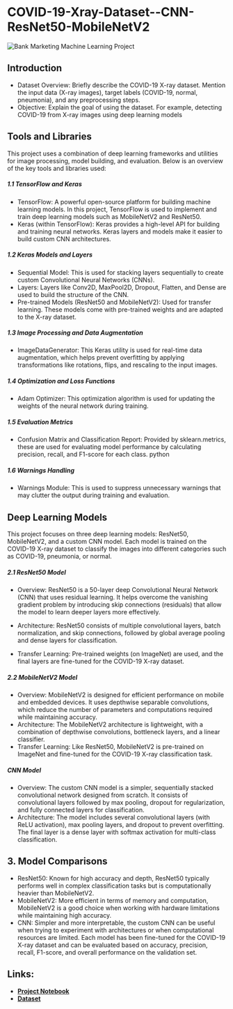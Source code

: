 # COVID-19-Xray-Dataset--CNN-ResNet50-MobileNetV2
![Bank Marketing Machine Learning Project](https://github.com/Ali-jalil88/-Bank-Marketing-Machine-Learning/blob/main/DALL%C2%B7E%202024-09-26%2013.33.51%20-%20A%20modern%20data%20science%20and%20machine%20learning%20project%20setup%20showcasing%20various%20tools%20and%20techniques%20used%20in%20the%20Bank%20Marketing%20Machine%20Learning%20project.%20.webp)
## Introduction
- Dataset Overview: Briefly describe the COVID-19 X-ray dataset. Mention the input data (X-ray images), target labels (COVID-19, normal, pneumonia), and any preprocessing steps.
- Objective: Explain the goal of using the dataset. For example, detecting COVID-19 from X-ray images using deep learning models
## Tools and Libraries
This project uses a combination of deep learning frameworks and utilities for image processing, model building, and evaluation. Below is an overview of the key tools and libraries used:

##### 1.1 TensorFlow and Keras
- TensorFlow: A powerful open-source platform for building machine learning models. In this project, TensorFlow is used to implement and train deep learning models such as MobileNetV2 and ResNet50.
- Keras (within TensorFlow): Keras provides a high-level API for building and training neural networks. Keras layers and models make it easier to build custom CNN architectures.
##### 1.2 Keras Models and Layers
- Sequential Model: This is used for stacking layers sequentially to create custom Convolutional Neural Networks (CNNs).
- Layers: Layers like Conv2D, MaxPool2D, Dropout, Flatten, and Dense are used to build the structure of the CNN.
- Pre-trained Models (ResNet50 and MobileNetV2): Used for transfer learning. These models come with pre-trained weights and are adapted to the X-ray dataset.
##### 1.3 Image Processing and Data Augmentation
- ImageDataGenerator: This Keras utility is used for real-time data augmentation, which helps prevent overfitting by applying transformations like rotations, flips, and rescaling to the input images.
##### 1.4 Optimization and Loss Functions
- Adam Optimizer: This optimization algorithm is used for updating the weights of the neural network during training.
##### 1.5 Evaluation Metrics
- Confusion Matrix and Classification Report: Provided by sklearn.metrics, these are used for evaluating model performance by calculating precision, recall, and F1-score for each class.
python
##### 1.6 Warnings Handling
- Warnings Module: This is used to suppress unnecessary warnings that may clutter the output during training and evaluation.
## Deep Learning Models
This project focuses on three deep learning models: ResNet50, MobileNetV2, and a custom CNN model. Each model is trained on the COVID-19 X-ray dataset to classify the images into different categories such as COVID-19, pneumonia, or normal.

##### 2.1 ResNet50 Model
- Overview: ResNet50 is a 50-layer deep Convolutional Neural Network (CNN) that uses residual learning. It helps overcome the vanishing gradient problem by introducing skip connections (residuals) that allow the model to learn deeper layers more effectively.

- Architecture: ResNet50 consists of multiple convolutional layers, batch normalization, and skip connections, followed by global average pooling and dense layers for classification.

- Transfer Learning: Pre-trained weights (on ImageNet) are used, and the final layers are fine-tuned for the COVID-19 X-ray dataset.
##### 2.2 MobileNetV2 Model
- Overview: MobileNetV2 is designed for efficient performance on mobile and embedded devices. It uses depthwise separable convolutions, which reduce the number of parameters and computations required while maintaining accuracy.
- Architecture: The MobileNetV2 architecture is lightweight, with a combination of depthwise convolutions, bottleneck layers, and a linear classifier.
- Transfer Learning: Like ResNet50, MobileNetV2 is pre-trained on ImageNet and fine-tuned for the COVID-19 X-ray classification task.
##### CNN Model
- Overview: The custom CNN model is a simpler, sequentially stacked convolutional network designed from scratch. It consists of convolutional layers followed by max pooling, dropout for regularization, and fully connected layers for classification.
- Architecture: The model includes several convolutional layers (with ReLU activation), max pooling layers, and dropout to prevent overfitting. The final layer is a dense layer with softmax activation for multi-class classification.
## 3. Model Comparisons
- ResNet50: Known for high accuracy and depth, ResNet50 typically performs well in complex classification tasks but is computationally heavier than MobileNetV2.
- MobileNetV2: More efficient in terms of memory and computation, MobileNetV2 is a good choice when working with hardware limitations while maintaining high accuracy.
- CNN: Simpler and more interpretable, the custom CNN can be useful when trying to experiment with architectures or when computational resources are limited.
Each model has been fine-tuned for the COVID-19 X-ray dataset and can be evaluated based on accuracy, precision, recall, F1-score, and overall performance on the validation set.
## Links:
- **[Project Notebook](https://www.kaggle.com/code/alialarkawazi/covid-19-xray-dataset-cnn-resnet50-mobilenetv2)**
- **[Dataset](https://www.kaggle.com/datasets/khoongweihao/covid19-xray-dataset-train-test-sets)**
